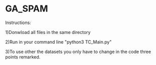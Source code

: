 # GA_SPAM
Instructions:

1)Donwload all files in the same directory

2)Run in your command line "python3 TC_Main.py"

3)To use other the datasets you only have to change in the code three points remarked.
